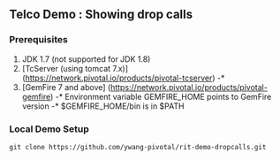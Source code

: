## Telco Demo : Showing drop calls

### Prerequisites
1. JDK 1.7 (not supported for JDK 1.8)
2. [TcServer (using tomcat 7.x)] (https://network.pivotal.io/products/pivotal-tcserver)
-* 
3. [GemFire 7 and above] (https://network.pivotal.io/products/pivotal-gemfire)
-* Environment variable GEMFIRE_HOME points to GemFire version
-* $GEMFIRE_HOME/bin is in $PATH

 
### Local Demo Setup
```shell
git clone https://github.com/ywang-pivotal/rit-demo-dropcalls.git
```


